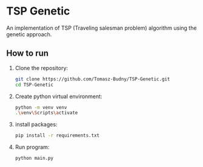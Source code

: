 # TSP Genetic

An implementation of TSP (Traveling salesman problem) algorithm using the genetic approach.

## How to run

1. Clone the repository:
   ```sh
   git clone https://github.com/Tomasz-Budny/TSP-Genetic.git
   cd TSP-Genetic
   ```  
2. Create python virtual environment:
   ```sh
   python -m venv venv
   .\venv\Scripts\activate
   ```
3. install packages:
   ```sh
   pip install -r requirements.txt
   ```
4. Run program:
   ```sh
   python main.py
   ```
   

